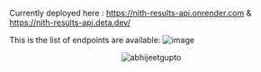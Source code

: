 Currently deployed here :
https://nith-results-api.onrender.com
 &
https://nith-results-api.deta.dev/

This is the list of endpoints are available:
![image](https://user-images.githubusercontent.com/53190754/209459665-fa58d8f1-2694-4de9-b84e-18ee8aa37a37.png)
<p align="center"> <img src="https://komarev.com/ghpvc/?username=abhijeetgupto&label=Views&color=ce9927&style=flat" alt="abhijeetgupto" /> </p>
